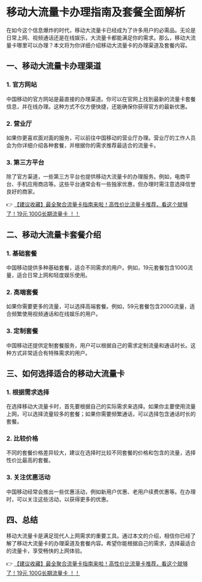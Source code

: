 # 移动大流量卡办理指南及套餐全面解析

在如今这个信息爆炸的时代，移动大流量卡已经成为了许多用户的必需品。无论是日常上网、视频通话还是在线娱乐，大流量卡都能满足你的需求。那么，移动大流量卡哪里可以办理？本文将为你详细介绍移动大流量卡的办理渠道及套餐内容。

## 一、移动大流量卡办理渠道

### 1. 官方网站
中国移动的官方网站是最直接的办理渠道。你可以在官网上找到最新的流量卡套餐信息，并在线办理。这种方式不仅方便快捷，还能确保你获得官方的最新优惠。

### 2. 营业厅
如果你更喜欢面对面的服务，可以前往中国移动的营业厅办理。营业厅的工作人员会为你详细介绍各种套餐，并根据你的需求推荐最适合的流量卡。

### 3. 第三方平台
除了官方渠道，一些第三方平台也提供移动大流量卡的办理服务。例如，电商平台、手机应用商店等。这些平台通常会有一些独家优惠，但办理时需注意选择信誉良好的商家。

👉 [【建议收藏】最全聚合流量卡指南来啦！高性价比流量卡推荐，看这个就够了！19元 100G长期流量卡 ！！](https://bit.ly/Liuliangka)

## 二、移动大流量卡套餐介绍

### 1. 基础套餐
中国移动提供多种基础套餐，适合不同需求的用户。例如，19元套餐包含100G流量，适合日常上网和轻度娱乐使用。

### 2. 高端套餐
如果你需要更多的流量，可以选择高端套餐。例如，59元套餐包含200G流量，适合频繁使用视频通话和在线娱乐的用户。

### 3. 定制套餐
中国移动还提供定制套餐服务，用户可以根据自己的需求定制流量和通话时长。这种方式非常适合有特殊需求的用户。

## 三、如何选择适合的移动大流量卡

### 1. 根据需求选择
在选择移动大流量卡时，首先要根据自己的实际需求来选择。如果你主要使用流量上网，可以选择流量较多的套餐；如果你需要频繁通话，可以选择包含通话时长的套餐。

### 2. 比较价格
不同的套餐价格差异较大，建议在选择时比较不同套餐的价格和包含的流量，选择性价比最高的套餐。

### 3. 关注优惠活动
中国移动经常会推出一些优惠活动，例如新用户优惠、老用户续费优惠等。在办理时，可以关注这些活动，以获得更多的优惠。

## 四、总结

移动大流量卡是满足现代人上网需求的重要工具。通过本文的介绍，相信你已经了解了移动大流量卡的办理渠道及套餐内容。希望你能根据自己的需求，选择最适合的流量卡，享受畅快的上网体验。

👉 [【建议收藏】最全聚合流量卡指南来啦！高性价比流量卡推荐，看这个就够了！19元 100G长期流量卡 ！！](https://bit.ly/Liuliangka)